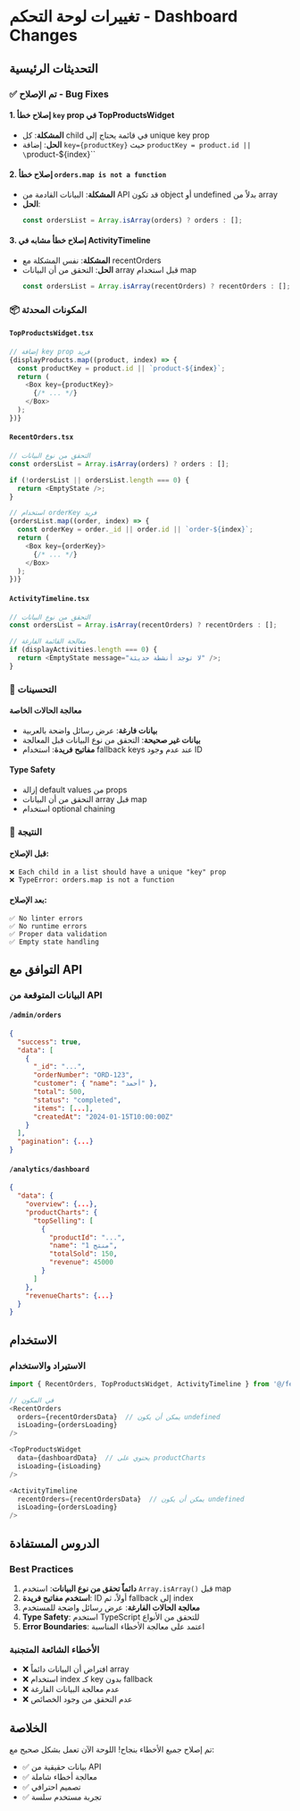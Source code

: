 # تغييرات لوحة التحكم - Dashboard Changes

## التحديثات الرئيسية

### ✅ تم الإصلاح - Bug Fixes

#### 1. إصلاح خطأ `key` prop في TopProductsWidget
- **المشكلة**: كل child في قائمة يحتاج إلى unique key prop
- **الحل**: إضافة `key={productKey}` حيث `productKey = product.id || \`product-${index}\``

#### 2. إصلاح خطأ `orders.map is not a function`
- **المشكلة**: البيانات القادمة من API قد تكون object أو undefined بدلاً من array
- **الحل**: 
  ```typescript
  const ordersList = Array.isArray(orders) ? orders : [];
  ```

#### 3. إصلاح خطأ مشابه في ActivityTimeline
- **المشكلة**: نفس المشكلة مع recentOrders
- **الحل**: التحقق من أن البيانات array قبل استخدام map
  ```typescript
  const ordersList = Array.isArray(recentOrders) ? recentOrders : [];
  ```

### 📦 المكونات المحدثة

#### `TopProductsWidget.tsx`
```typescript
// إضافة key prop فريد
{displayProducts.map((product, index) => {
  const productKey = product.id || `product-${index}`;
  return (
    <Box key={productKey}>
      {/* ... */}
    </Box>
  );
})}
```

#### `RecentOrders.tsx`
```typescript
// التحقق من نوع البيانات
const ordersList = Array.isArray(orders) ? orders : [];

if (!ordersList || ordersList.length === 0) {
  return <EmptyState />;
}

// استخدام orderKey فريد
{ordersList.map((order, index) => {
  const orderKey = order._id || order.id || `order-${index}`;
  return (
    <Box key={orderKey}>
      {/* ... */}
    </Box>
  );
})}
```

#### `ActivityTimeline.tsx`
```typescript
// التحقق من نوع البيانات
const ordersList = Array.isArray(recentOrders) ? recentOrders : [];

// معالجة القائمة الفارغة
if (displayActivities.length === 0) {
  return <EmptyState message="لا توجد أنشطة حديثة" />;
}
```

### 🔧 التحسينات

#### معالجة الحالات الخاصة
- **بيانات فارغة**: عرض رسائل واضحة بالعربية
- **بيانات غير صحيحة**: التحقق من نوع البيانات قبل المعالجة
- **مفاتيح فريدة**: استخدام fallback keys عند عدم وجود ID

#### Type Safety
- إزالة default values من props
- التحقق من أن البيانات array قبل map
- استخدام optional chaining

### 🎯 النتيجة

#### قبل الإصلاح:
```
❌ Each child in a list should have a unique "key" prop
❌ TypeError: orders.map is not a function
```

#### بعد الإصلاح:
```
✅ No linter errors
✅ No runtime errors
✅ Proper data validation
✅ Empty state handling
```

## التوافق مع API

### البيانات المتوقعة من API

#### `/admin/orders`
```json
{
  "success": true,
  "data": [
    {
      "_id": "...",
      "orderNumber": "ORD-123",
      "customer": { "name": "أحمد" },
      "total": 500,
      "status": "completed",
      "items": [...],
      "createdAt": "2024-01-15T10:00:00Z"
    }
  ],
  "pagination": {...}
}
```

#### `/analytics/dashboard`
```json
{
  "data": {
    "overview": {...},
    "productCharts": {
      "topSelling": [
        {
          "productId": "...",
          "name": "منتج 1",
          "totalSold": 150,
          "revenue": 45000
        }
      ]
    },
    "revenueCharts": {...}
  }
}
```

## الاستخدام

### الاستيراد والاستخدام
```typescript
import { RecentOrders, TopProductsWidget, ActivityTimeline } from '@/features/dashboard/components';

// في المكون
<RecentOrders 
  orders={recentOrdersData}  // يمكن أن يكون undefined
  isLoading={ordersLoading}
/>

<TopProductsWidget
  data={dashboardData}  // يحتوي على productCharts
  isLoading={isLoading}
/>

<ActivityTimeline
  recentOrders={recentOrdersData}  // يمكن أن يكون undefined
  isLoading={ordersLoading}
/>
```

## الدروس المستفادة

### Best Practices
1. **دائماً تحقق من نوع البيانات**: استخدم `Array.isArray()` قبل map
2. **استخدم مفاتيح فريدة**: ID أولاً، ثم fallback إلى index
3. **معالجة الحالات الفارغة**: عرض رسائل واضحة للمستخدم
4. **Type Safety**: استخدم TypeScript للتحقق من الأنواع
5. **Error Boundaries**: اعتمد على معالجة الأخطاء المناسبة

### الأخطاء الشائعة المتجنبة
- ❌ افتراض أن البيانات دائماً array
- ❌ استخدام index كـ key بدون fallback
- ❌ عدم معالجة البيانات الفارغة
- ❌ عدم التحقق من وجود الخصائص

## الخلاصة

تم إصلاح جميع الأخطاء بنجاح! اللوحة الآن تعمل بشكل صحيح مع:
- ✅ بيانات حقيقية من API
- ✅ معالجة أخطاء شاملة
- ✅ تصميم احترافي
- ✅ تجربة مستخدم سلسة


